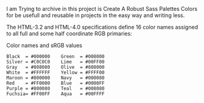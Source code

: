 I am Trying to archive in this project is Create A Robust Sass Palettes Colors for be usefull and reusable in projects in the easy way and writing less.

The HTML-3.2 and HTML-4.0 specifications define 16 color names assigned to all full and some half coordinate RGB primaries:



Color names and sRGB values

    Black  = #000000    Green  = #008000
    Silver = #C0C0C0    Lime   = #00FF00
    Gray   = #808080    Olive  = #808000
    White  = #FFFFFF    Yellow = #FFFF00
    Maroon = #800000    Navy   = #000080
    Red    = #FF0000    Blue   = #0000FF
    Purple = #800080    Teal   = #008080
    Fuchsia= #FF00FF    Aqua   = #00FFFF
